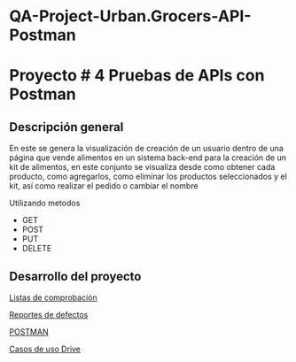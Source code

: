 # QA-Project-Urban.Grocers-API-Postman

# Proyecto # 4 Pruebas de APIs con Postman

## Descripción general

En este se genera la visualización de creación de un usuario dentro de una página que vende alimentos en un sistema back-end para la creación de un kit de alimentos, en este conjunto se visualiza desde como obtener cada producto, como agregarlos, como eliminar los productos seleccionados y el kit, así como realizar el pedido o cambiar el nombre

Utilizando metodos 

- GET
- POST
- PUT
- DELETE

## Desarrollo del proyecto

[Listas de comprobación](https://www.notion.so/Listas-de-comprobaci-n-118eb29771ed8099980ef06ce5e9e1d4?pvs=21)

[Reportes de defectos](https://www.notion.so/Reportes-de-defectos-118eb29771ed80b4bf45ee28b6baef86?pvs=21)

[POSTMAN](https://www.notion.so/POSTMAN-118eb29771ed80d79748c19d2a29d76c?pvs=21)

[Casos de uso Drive](https://docs.google.com/spreadsheets/d/1K6OrlfdMBL5mogc8MU60Ju8hpEeXojD-/edit?gid=1786126573#gid=1786126573)
